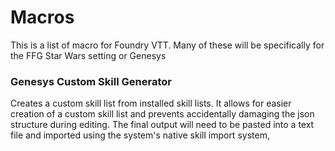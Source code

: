 # Macros
 This is a list of macro for Foundry VTT. Many of these will be specifically for the FFG Star Wars setting or Genesys

 ### Genesys Custom Skill Generator
 Creates a custom skill list from installed skill lists. It allows for easier creation of a custom skill list and prevents accidentally damaging the json structure during editing. The final output will need to be pasted into a text file and imported using the system's native skill import system,
